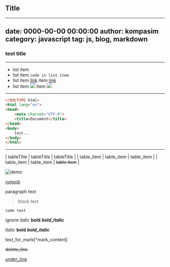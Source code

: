 ## Title

---
date: 0000-00-00 00:00:00
author: kompasim
category: javascript
tag: js, blog, markdown
---

### test title

___

* list item
* list item `code in list item`
* list item [link](https://in.list/item.html) item [link](https://in.list/item.html)
* list item ![ ](https://www.runoob.com/empty.png) item ![ ](https://www.runoob.com/empty.png)

---

```html
<!DOCTYPE html>
<html lang="en">
<head>
    <meta charset="UTF-8">
    <title>Document</title>
</head>
<body>
    test...
</body>
</html>
```

***

| tableTitle | tableTitle | tableTitle |
| table_item | table_item | table_item |
| table_item | table_item | ~~table item~~ |

![demo](https://www.runoob.com/wp-content/themes/runoob/assets/img/runoob-logo.png)

[runoob](https://www.runoob.com/markdown/md-tutorial.html) 

paragraph text

> block text

`code text`

ignore *italic* **bold** ***bold_italic***

*italic* **bold** ***bold_italic***

text_for_mark[^mark_content]

~~delete_line~~

<u>under_line<u>

